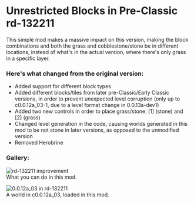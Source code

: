 # Unrestricted Blocks in Pre-Classic rd-132211
This simple mod makes a massive impact on this version, making the block combinations and both the grass and cobblestone/stone be in different locations, instead of what's in the actual version, where there's only grass in a specific layer.

### Here's what changed from the original version:
- Added support for different block types
- Added different blocks/tiles from later pre-Classic/Early Classic versions, in order to prevent unexpected level corruption (only up to c0.0.12a_03-1, due to a level format change in 0.0.13a-dev1)
- Added two new controls in order to place grass/stone: [1] (stone) and [2] (grass)
- Changed level generation in the code, causing worlds generated in this mod to be not stone in later versions, as opposed to the unmodified version
- Removed Herobrine

### Gallery:
![rd-132211 improvement](https://user-images.githubusercontent.com/126473525/221562024-6120572c-e04c-49ea-a06f-5bb79890c5b6.png)
<br>What you can do in this mod.

![0.0.12a_03 in rd-132211](https://user-images.githubusercontent.com/126473525/221562791-1e06e87d-9d71-4d13-b22f-7e0752ad1059.png)
<br>A world in c0.0.12a_03, loaded in this mod.
